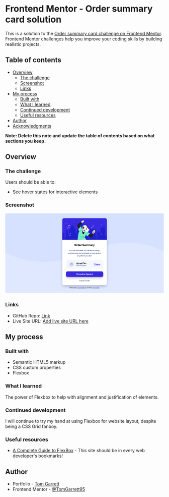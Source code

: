 # Frontend Mentor - Order summary card solution

This is a solution to the [Order summary card challenge on Frontend Mentor](https://www.frontendmentor.io/challenges/order-summary-component-QlPmajDUj). Frontend Mentor challenges help you improve your coding skills by building realistic projects. 

## Table of contents

- [Overview](#overview)
  - [The challenge](#the-challenge)
  - [Screenshot](#screenshot)
  - [Links](#links)
- [My process](#my-process)
  - [Built with](#built-with)
  - [What I learned](#what-i-learned)
  - [Continued development](#continued-development)
  - [Useful resources](#useful-resources)
- [Author](#author)
- [Acknowledgments](#acknowledgments)

**Note: Delete this note and update the table of contents based on what sections you keep.**

## Overview

### The challenge

Users should be able to:

- See hover states for interactive elements

### Screenshot

![](./images/screenshot.png)

### Links

- GitHub Repo: [Link](https://github.com/tomgarrett95/order-summary-component)
- Live Site URL: [Add live site URL here](https://your-live-site-url.com)

## My process

### Built with

- Semantic HTML5 markup
- CSS custom properties
- Flexbox

### What I learned

The power of Flexbox to help with alignment and justification of elements.

### Continued development

I will continue to try my hand at using Flexbox for website layout, despite being a CSS Grid fanboy.

### Useful resources

- [A Complete Guide to FlexBox](https://css-tricks.com/snippets/css/a-guide-to-flexbox/) - This site should be in every web developer's bookmarks!


## Author

- Portfolio - [Tom Garrett](https://tomgarrett95.github.io/)
- Frontend Mentor - [@TomGarrett95](https://www.frontendmentor.io/profile/tomgarrett95)
